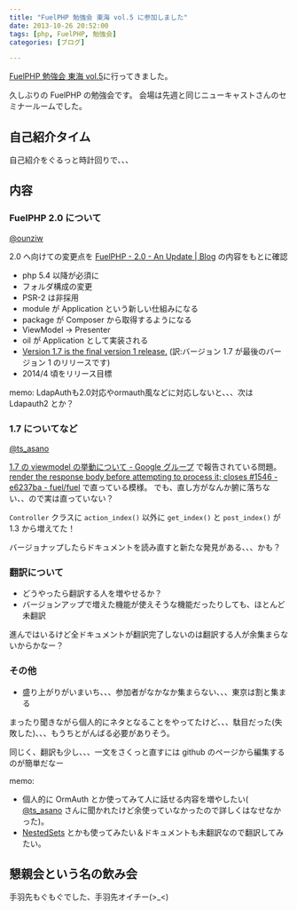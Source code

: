 ```yaml
---
title: "FuelPHP 勉強会 東海 vol.5 に参加しました"
date: 2013-10-26 20:52:00
tags: [php, FuelPHP, 勉強会]
categories: [ブログ]

---
```


[FuelPHP 勉強会 東海 vol.5][1]に行ってきました。

 [1]: http://connpass.com/event/3573/

久しぶりの FuelPHP の勉強会です。 会場は先週と同じニューキャストさんのセミナールームでした。

## 自己紹介タイム

自己紹介をぐるっと時計回りで、、、

## 内容

### FuelPHP 2.0 について

[@ounziw][2]

 [2]: https://twitter.com/ounziw

2.0 へ向けての変更点を [FuelPHP - 2.0 - An Update | Blog][3] の内容をもとに確認

 [3]: http://fuelphp.com/blogs/2013/08/2-0-an-update

  * php 5.4 以降が必須に
  * フォルダ構成の変更
  * PSR-2 は非採用
  * module が Application という新しい仕組みになる
  * package が Composer から取得するようになる
  * ViewModel → Presenter
  * oil が Application として実装される
  * [Version 1.7 is the final version 1 release.][4] (訳:バージョン 1.7 が最後のバージョン 1 のリリースです)
  * 2014/4 頃をリリース目標

 [4]: http://fuelphp.com/

memo: LdapAuthも2.0対応やormauth風などに対応しないと、、、次は Ldapauth2 とか？

### 1.7 についてなど

[@ts_asano][5]

 [5]: https://twitter.com/ts_asano

[1.7 の viewmodel の挙動について - Google グループ][6] で報告されている問題。 [render the response body before attempting to process it; closes #1546 - e6237ba - fuel/fuel][7] で直っている模様。 でも、直し方がなんか腑に落ちない、、ので実は直っていない？

 [6]: https://groups.google.com/forum/#!topic/fuelphp_jp/APUGlBAKwq0
 [7]: https://github.com/fuel/fuel/commit/e6237ba66444818adb2434c50b5951502baa1696

`Controller` クラスに `action_index()` 以外に `get_index()` と `post_index()` が 1.3 から増えてた！

バージョナップしたらドキュメントを読み直すと新たな発見がある、、、かも？

### 翻訳について

  * どうやったら翻訳する人を増やせるか？
  * バージョンアップで増えた機能が使えそうな機能だったりしても、ほとんど未翻訳

進んではいるけど全ドキュメントが翻訳完了しないのは翻訳する人が余集まらないからかなー？

### その他

  * 盛り上がりがいまいち、、、参加者がなかなか集まらない、、、東京は割と集まる

まったり聞きながら個人的にネタとなることをやってたけど、、、駄目だった(失敗した)、、、もうちとがんばる必要がありそう。

同じく、翻訳も少し、、、一文をさくっと直すには github のページから編集するのが簡単だなー

memo:

  * 個人的に OrmAuth とか使ってみて人に話せる内容を増やしたい( [@ts_asano][5] さんに聞かれたけど余使っていなかったので詳しくはなせなかった)。
  * [NestedSets][8] とかも使ってみたい＆ドキュメントも未翻訳なので翻訳してみたい。

 [8]: http://fuelphp.com/docs/packages/orm/model/nestedset.html

## 懇親会という名の飲み会

手羽先もぐもぐでした、手羽先オイチー(>_<)
